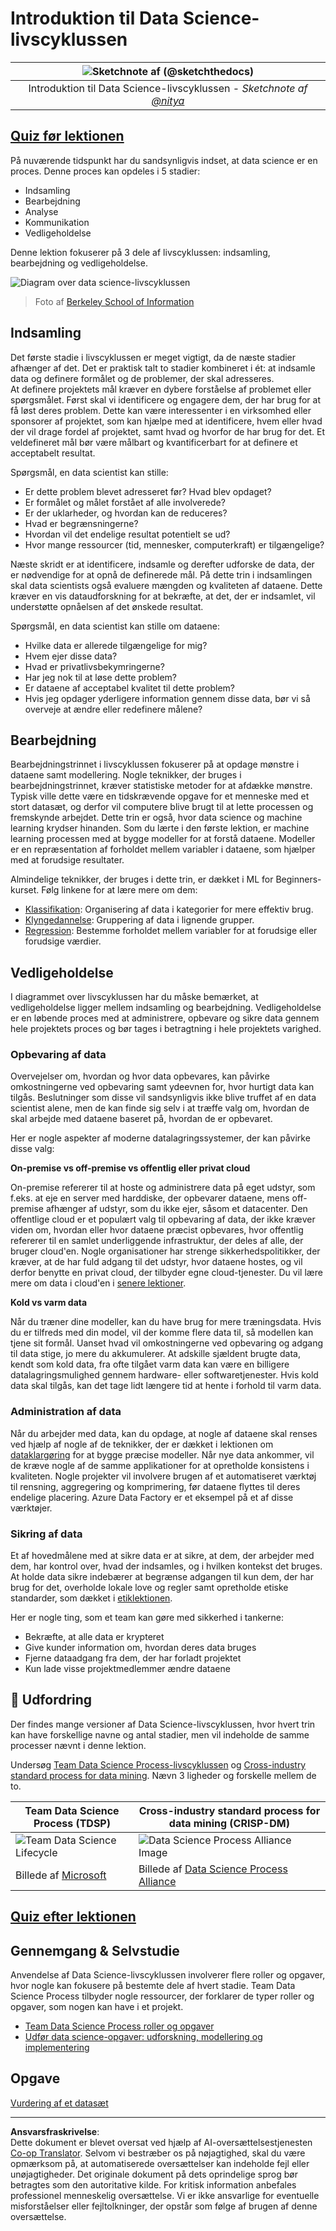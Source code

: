 <!--
CO_OP_TRANSLATOR_METADATA:
{
  "original_hash": "c368f8f2506fe56bca0f7be05c4eb71d",
  "translation_date": "2025-08-26T22:25:17+00:00",
  "source_file": "4-Data-Science-Lifecycle/14-Introduction/README.md",
  "language_code": "da"
}
-->
# Introduktion til Data Science-livscyklussen

|![ Sketchnote af [(@sketchthedocs)](https://sketchthedocs.dev) ](../../sketchnotes/14-DataScience-Lifecycle.png)|
|:---:|
| Introduktion til Data Science-livscyklussen - _Sketchnote af [@nitya](https://twitter.com/nitya)_ |

## [Quiz før lektionen](https://red-water-0103e7a0f.azurestaticapps.net/quiz/26)

På nuværende tidspunkt har du sandsynligvis indset, at data science er en proces. Denne proces kan opdeles i 5 stadier:

- Indsamling
- Bearbejdning
- Analyse
- Kommunikation
- Vedligeholdelse

Denne lektion fokuserer på 3 dele af livscyklussen: indsamling, bearbejdning og vedligeholdelse.

![Diagram over data science-livscyklussen](../../../../translated_images/data-science-lifecycle.a1e362637503c4fb0cd5e859d7552edcdb4aa629a279727008baa121f2d33f32.da.jpg)  
> Foto af [Berkeley School of Information](https://ischoolonline.berkeley.edu/data-science/what-is-data-science/)

## Indsamling

Det første stadie i livscyklussen er meget vigtigt, da de næste stadier afhænger af det. Det er praktisk talt to stadier kombineret i ét: at indsamle data og definere formålet og de problemer, der skal adresseres.  
At definere projektets mål kræver en dybere forståelse af problemet eller spørgsmålet. Først skal vi identificere og engagere dem, der har brug for at få løst deres problem. Dette kan være interessenter i en virksomhed eller sponsorer af projektet, som kan hjælpe med at identificere, hvem eller hvad der vil drage fordel af projektet, samt hvad og hvorfor de har brug for det. Et veldefineret mål bør være målbart og kvantificerbart for at definere et acceptabelt resultat.

Spørgsmål, en data scientist kan stille:
- Er dette problem blevet adresseret før? Hvad blev opdaget?
- Er formålet og målet forstået af alle involverede?
- Er der uklarheder, og hvordan kan de reduceres?
- Hvad er begrænsningerne?
- Hvordan vil det endelige resultat potentielt se ud?
- Hvor mange ressourcer (tid, mennesker, computerkraft) er tilgængelige?

Næste skridt er at identificere, indsamle og derefter udforske de data, der er nødvendige for at opnå de definerede mål. På dette trin i indsamlingen skal data scientists også evaluere mængden og kvaliteten af dataene. Dette kræver en vis dataudforskning for at bekræfte, at det, der er indsamlet, vil understøtte opnåelsen af det ønskede resultat.

Spørgsmål, en data scientist kan stille om dataene:
- Hvilke data er allerede tilgængelige for mig?
- Hvem ejer disse data?
- Hvad er privatlivsbekymringerne?
- Har jeg nok til at løse dette problem?
- Er dataene af acceptabel kvalitet til dette problem?
- Hvis jeg opdager yderligere information gennem disse data, bør vi så overveje at ændre eller redefinere målene?

## Bearbejdning

Bearbejdningstrinnet i livscyklussen fokuserer på at opdage mønstre i dataene samt modellering. Nogle teknikker, der bruges i bearbejdningstrinnet, kræver statistiske metoder for at afdække mønstre. Typisk ville dette være en tidskrævende opgave for et menneske med et stort datasæt, og derfor vil computere blive brugt til at lette processen og fremskynde arbejdet. Dette trin er også, hvor data science og machine learning krydser hinanden. Som du lærte i den første lektion, er machine learning processen med at bygge modeller for at forstå dataene. Modeller er en repræsentation af forholdet mellem variabler i dataene, som hjælper med at forudsige resultater.

Almindelige teknikker, der bruges i dette trin, er dækket i ML for Beginners-kurset. Følg linkene for at lære mere om dem:

- [Klassifikation](https://github.com/microsoft/ML-For-Beginners/tree/main/4-Classification): Organisering af data i kategorier for mere effektiv brug.
- [Klyngedannelse](https://github.com/microsoft/ML-For-Beginners/tree/main/5-Clustering): Gruppering af data i lignende grupper.
- [Regression](https://github.com/microsoft/ML-For-Beginners/tree/main/2-Regression): Bestemme forholdet mellem variabler for at forudsige eller forudsige værdier.

## Vedligeholdelse

I diagrammet over livscyklussen har du måske bemærket, at vedligeholdelse ligger mellem indsamling og bearbejdning. Vedligeholdelse er en løbende proces med at administrere, opbevare og sikre data gennem hele projektets proces og bør tages i betragtning i hele projektets varighed.

### Opbevaring af data

Overvejelser om, hvordan og hvor data opbevares, kan påvirke omkostningerne ved opbevaring samt ydeevnen for, hvor hurtigt data kan tilgås. Beslutninger som disse vil sandsynligvis ikke blive truffet af en data scientist alene, men de kan finde sig selv i at træffe valg om, hvordan de skal arbejde med dataene baseret på, hvordan de er opbevaret.

Her er nogle aspekter af moderne datalagringssystemer, der kan påvirke disse valg:

**On-premise vs off-premise vs offentlig eller privat cloud**

On-premise refererer til at hoste og administrere data på eget udstyr, som f.eks. at eje en server med harddiske, der opbevarer dataene, mens off-premise afhænger af udstyr, som du ikke ejer, såsom et datacenter. Den offentlige cloud er et populært valg til opbevaring af data, der ikke kræver viden om, hvordan eller hvor dataene præcist opbevares, hvor offentlig refererer til en samlet underliggende infrastruktur, der deles af alle, der bruger cloud'en. Nogle organisationer har strenge sikkerhedspolitikker, der kræver, at de har fuld adgang til det udstyr, hvor dataene hostes, og vil derfor benytte en privat cloud, der tilbyder egne cloud-tjenester. Du vil lære mere om data i cloud'en i [senere lektioner](https://github.com/microsoft/Data-Science-For-Beginners/tree/main/5-Data-Science-In-Cloud).

**Kold vs varm data**

Når du træner dine modeller, kan du have brug for mere træningsdata. Hvis du er tilfreds med din model, vil der komme flere data til, så modellen kan tjene sit formål. Uanset hvad vil omkostningerne ved opbevaring og adgang til data stige, jo mere du akkumulerer. At adskille sjældent brugte data, kendt som kold data, fra ofte tilgået varm data kan være en billigere datalagringsmulighed gennem hardware- eller softwaretjenester. Hvis kold data skal tilgås, kan det tage lidt længere tid at hente i forhold til varm data.

### Administration af data

Når du arbejder med data, kan du opdage, at nogle af dataene skal renses ved hjælp af nogle af de teknikker, der er dækket i lektionen om [dataklargøring](https://github.com/microsoft/Data-Science-For-Beginners/tree/main/2-Working-With-Data/08-data-preparation) for at bygge præcise modeller. Når nye data ankommer, vil de kræve nogle af de samme applikationer for at opretholde konsistens i kvaliteten. Nogle projekter vil involvere brugen af et automatiseret værktøj til rensning, aggregering og komprimering, før dataene flyttes til deres endelige placering. Azure Data Factory er et eksempel på et af disse værktøjer.

### Sikring af data

Et af hovedmålene med at sikre data er at sikre, at dem, der arbejder med dem, har kontrol over, hvad der indsamles, og i hvilken kontekst det bruges. At holde data sikre indebærer at begrænse adgangen til kun dem, der har brug for det, overholde lokale love og regler samt opretholde etiske standarder, som dækket i [etiklektionen](https://github.com/microsoft/Data-Science-For-Beginners/tree/main/1-Introduction/02-ethics).

Her er nogle ting, som et team kan gøre med sikkerhed i tankerne:
- Bekræfte, at alle data er krypteret
- Give kunder information om, hvordan deres data bruges
- Fjerne dataadgang fra dem, der har forladt projektet
- Kun lade visse projektmedlemmer ændre dataene

## 🚀 Udfordring

Der findes mange versioner af Data Science-livscyklussen, hvor hvert trin kan have forskellige navne og antal stadier, men vil indeholde de samme processer nævnt i denne lektion.

Undersøg [Team Data Science Process-livscyklussen](https://docs.microsoft.com/en-us/azure/architecture/data-science-process/lifecycle) og [Cross-industry standard process for data mining](https://www.datascience-pm.com/crisp-dm-2/). Nævn 3 ligheder og forskelle mellem de to.

|Team Data Science Process (TDSP)|Cross-industry standard process for data mining (CRISP-DM)|
|--|--|
|![Team Data Science Lifecycle](../../../../translated_images/tdsp-lifecycle2.e19029d598e2e73d5ef8a4b98837d688ec6044fe332c905d4dbb69eb6d5c1d96.da.png) | ![Data Science Process Alliance Image](../../../../translated_images/CRISP-DM.8bad2b4c66e62aa75278009e38e3e99902c73b0a6f63fd605a67c687a536698c.da.png) |
| Billede af [Microsoft](https://docs.microsoft.comazure/architecture/data-science-process/lifecycle) | Billede af [Data Science Process Alliance](https://www.datascience-pm.com/crisp-dm-2/) |

## [Quiz efter lektionen](https://red-water-0103e7a0f.azurestaticapps.net/quiz/27)

## Gennemgang & Selvstudie

Anvendelse af Data Science-livscyklussen involverer flere roller og opgaver, hvor nogle kan fokusere på bestemte dele af hvert stadie. Team Data Science Process tilbyder nogle ressourcer, der forklarer de typer roller og opgaver, som nogen kan have i et projekt.

* [Team Data Science Process roller og opgaver](https://docs.microsoft.com/en-us/azure/architecture/data-science-process/roles-tasks)  
* [Udfør data science-opgaver: udforskning, modellering og implementering](https://docs.microsoft.com/en-us/azure/architecture/data-science-process/execute-data-science-tasks)

## Opgave

[Vurdering af et datasæt](assignment.md)

---

**Ansvarsfraskrivelse**:  
Dette dokument er blevet oversat ved hjælp af AI-oversættelsestjenesten [Co-op Translator](https://github.com/Azure/co-op-translator). Selvom vi bestræber os på nøjagtighed, skal du være opmærksom på, at automatiserede oversættelser kan indeholde fejl eller unøjagtigheder. Det originale dokument på dets oprindelige sprog bør betragtes som den autoritative kilde. For kritisk information anbefales professionel menneskelig oversættelse. Vi er ikke ansvarlige for eventuelle misforståelser eller fejltolkninger, der opstår som følge af brugen af denne oversættelse.